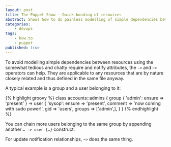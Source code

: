 ```yaml
---
layout: post
title: The Puppet Show — Quick bonding of resources
abstract: Shows how to do painless modelling of simple dependencies between Puppet resources, avoiding the somewhat tedious and chatty require and notify attributes.
categories:
    - devops
tags:
    - how.to
    - puppet
published: true
---
```

To avoid modelling simple dependencies between resources using the somewhat tedious and chatty require and notify attributes,
the `->` and `~>` operators can help. 
They are applicable to any resources that are by nature closely related and thus defined in the same file anyway.

A typical example is a group and a user belonging to it:

{% highlight groovy %}
class accounts::admins {
    group { 'admin': ensure => 'present' }
    ->
    user { 'sysop':
        ensure  => 'present',
        comment => 'now coming with sudo power!',
        gid     => 'users',
        groups  => ['admin',],
    }
}
{% endhighlight %}

You can chain more users belonging to the same group by appending another `… -> user {…}` construct.

For update notification relationships, `~>` does the same thing.

